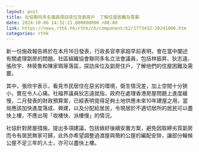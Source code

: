 ```yaml
---
layout: post
title: 社協聯同多名議員探訪床位及劏房戶　了解住屋困難及需要
date: 2024-10-06 14:32:21.000000000 +08:00
link: https://news.rthk.hk/rthk/ch/component/k2/1773432-20241006.htm
categories: rthk
---
```


新一份施政報告將於在本月16日發表，行政長官李家超早前表明，會在當中闡述有關處理劏房的問題。社區組織協會聯同多名立法會議員，包括林振昇、狄志遠、張欣宇、林筱魯和陳家珮等落區，探訪床位及劏房住戶，了解他們的住屋困難及需要。

其中，張欣宇表示，看見市民居住在惡劣的環境，衛生情況差，加上空間十分狹小，實在令人心痛。社福界議員狄志遠就指，政府在處理香港房屋問題上進度緩慢，二月發表的財政預算案，已經表明覓得足夠土地供應未來10年建屋之用，當局應該加快進度落成、興建，以及分配給居民，令現居於不適切居所的居民可以盡快上樓，不應出現「收樓快、派樓慢」的情況。 

社協針對房屋措施，提出多項建議，包括做好後續安置方案，避免因取締劣質劏房而令有居民無家可歸，此外亦希望調整過渡屋與簡約公屋的編配安排，讓部分輪候公屋不足三年的人士，亦可以盡快上樓。
